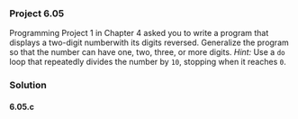 ### Project 6.05
Programming Project 1 in Chapter 4 asked you to write a program that displays a two-digit numberwith its digits reversed. Generalize the program so that the number can have one, two, three, or more digits. *Hint:* Use a `do` loop that repeatedly divides the number by `10`, stopping when it reaches `0`.
### Solution
#### 6.05.c
```c

